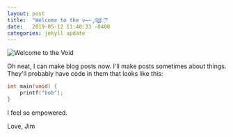 ```yaml
---
layout: post
title:  "Welcome to the v̶̴̡́ó͘͜i̵̧̕͢d͘҉͞"
date:   2019-05-12 11:40:33 -0400
categories: jekyll update
---
```


![Welcome to the Void](https://i.redd.it/ziwn5vz7lw201.jpg)

Oh neat, I can make blog posts now. I'll make posts sometimes about things. They'll probably have code in them that
looks like this:

```c
int main(void) {
    printf("bob");
}
```

I feel so empowered.

Love,
Jim
